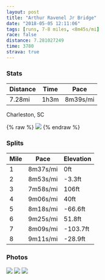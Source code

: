 ```yaml
---
layout: post
title: "Arthur Ravenel Jr Bridge"
date: "2018-05-05 12:11:06"
tags: [runs, 7-8 miles, <8m45s/mi]
race: false
distance: 7.281027249
time: 3780
strava: true
---
```


### Stats

| Distance | Time | Pace |
|----------|------|------|
|7.28mi|1h3m|8m39s/mi|

Charleston, SC

{% raw %}
<img src='https://maps.googleapis.com/maps/api/staticmap?maptype=roadmap&path=enc:o|bgEhi{fNwk@p^kPhHyDwKaYfPr@xCkA|@dAs@{C{NvVua@kKzF{E\mGwDiBsJ`@aYnN}tB[dFFkDhFop@~BwIwHbo@iPfgCMlQ|AnIpIxE~SoJ&key=AIzaSyC1MId7bFpkLXNAaYhBSTb8jLyiSqzbDtM&size=800x800&markers=color:yellow|label:S|32.78808,-79.93509&markers=color:green|label:F|32.79935000000001,-79.9347'>
{% endraw %}

### Splits

| Mile | Pace | Elevation |
|------|------|-----------|
|1|8m37s/mi|0ft|
|2|8m53s/mi|-3.3ft|
|3|7m58s/mi|106ft|
|4|9m06s/mi|40ft|
|5|8m18s/mi|-66.6ft|
|6|9m25s/mi|51.8ft|
|7|8m09s/mi|-103.7ft|
|8|9m11s/mi|-28.9ft|

### Photos
<img src='https://dgtzuqphqg23d.cloudfront.net/m_eCp6wK5S1tNruFVtrKuM1MAeUYaQ6DM6PI8OhRbd4-576x768.jpg'>

<img src='https://dgtzuqphqg23d.cloudfront.net/LGGV3IaNJn4nO6XNdwDABLXSU_dIYrdAN6JzzkRzv4o-576x768.jpg'>

<img src='https://dgtzuqphqg23d.cloudfront.net/lxj3bo753tw87XY9qyd4LDmPBKctwb4_b4wXh5gGpww-576x768.jpg'>

